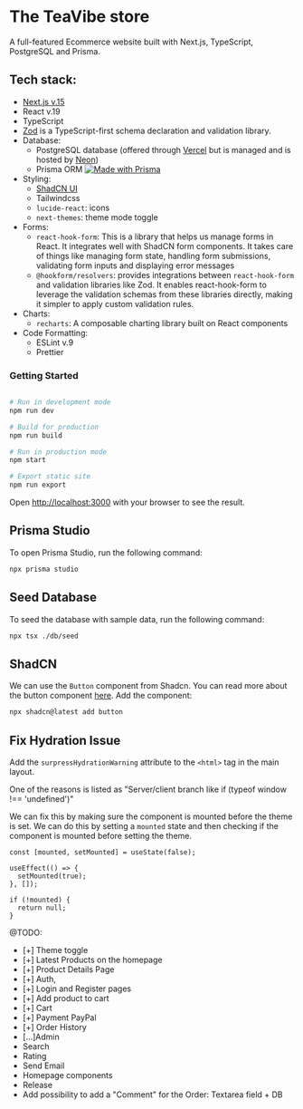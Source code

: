 # The TeaVibe store

A full-featured Ecommerce website built with Next.js, TypeScript, PostgreSQL and Prisma.

## Tech stack:

- [Next.js v.15](https://nextjs.org/docs)
- React v.19
- TypeScript
- [Zod](https://zod.dev) is a TypeScript-first schema declaration and validation library.
- Database:
  - PostgreSQL database (offered through [Vercel](https://vercel.com/docs/storage/vercel-postgres) but is managed and is hosted by [Neon](https://neon.tech))
  - Prisma ORM [![Made with Prisma](http://made-with.prisma.io/indigo.svg)](https://prisma.io)
- Styling:
  - [ShadCN UI](https://ui.shadcn.com/docs)
  - Tailwindcss
  - `lucide-react`: icons
  - `next-themes`: theme mode toggle
- Forms:
  - `react-hook-form`: This is a library that helps us manage forms in React. It integrates well with ShadCN form components. It takes care of things like managing form state, handling form submissions, validating form inputs and displaying error messages
  - `@hookform/resolvers`: provides integrations between `react-hook-form` and validation libraries like Zod. It enables react-hook-form to leverage the validation schemas from these libraries directly, making it simpler to apply custom validation rules.
- Charts:
  - `recharts`: A composable charting library built on React components
- Code Formatting:
  - ESLint v.9
  - Prettier

### Getting Started

```bash

# Run in development mode
npm run dev

# Build for production
npm run build

# Run in production mode
npm start

# Export static site
npm run export
```

Open [http://localhost:3000](http://localhost:3000) with your browser to see the result.

## Prisma Studio

To open Prisma Studio, run the following command:

```bash
npx prisma studio
```

## Seed Database

To seed the database with sample data, run the following command:

```bash
npx tsx ./db/seed
```

## ShadCN

We can use the `Button` component from Shadcn. You can read more about the button component [here](https://ui.shadcn.com/docs/components/button). Add the component:

```bash
npx shadcn@latest add button
```

## Fix Hydration Issue

Add the `surpressHydrationWarning` attribute to the `<html>` tag in the main layout.

One of the reasons is listed as "Server/client branch like if (typeof window !== 'undefined')"

We can fix this by making sure the component is mounted before the theme is set. We can do this by setting a `mounted` state and then checking if the component is mounted before setting the theme.

```tsx
const [mounted, setMounted] = useState(false);

useEffect(() => {
  setMounted(true);
}, []);

if (!mounted) {
  return null;
}
```

@TODO:

- [+] Theme toggle
- [+] Latest Products on the homepage
- [+] Product Details Page
- [+] Auth,
- [+] Login and Register pages
- [+] Add product to cart
- [+] Cart
- [+] Payment PayPal
- [+] Order History
- [...]Admin
- Search
- Rating
- Send Email
- Homepage components
- Release
- Add possibility to add a "Comment" for the Order: Textarea field + DB
